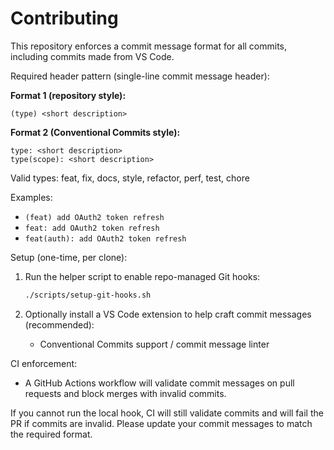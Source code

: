 # Contributing

This repository enforces a commit message format for all commits, including commits made from VS Code.

Required header pattern (single-line commit message header):

**Format 1 (repository style):**
    
    (type) <short description>

**Format 2 (Conventional Commits style):**
    
    type: <short description>
    type(scope): <short description>

Valid types: feat, fix, docs, style, refactor, perf, test, chore

Examples:

- `(feat) add OAuth2 token refresh`
- `feat: add OAuth2 token refresh`
- `feat(auth): add OAuth2 token refresh`

Setup (one-time, per clone):

1. Run the helper script to enable repo-managed Git hooks:

   ```bash
   ./scripts/setup-git-hooks.sh
   ```

2. Optionally install a VS Code extension to help craft commit messages (recommended):

   - Conventional Commits support / commit message linter

CI enforcement:

- A GitHub Actions workflow will validate commit messages on pull requests and block merges with invalid commits.

If you cannot run the local hook, CI will still validate commits and will fail the PR if commits are invalid. Please update your commit messages to match the required format.
